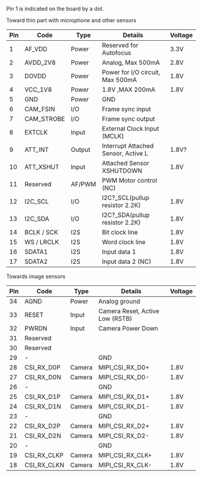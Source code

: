 
Pin 1 is indicated on the board by a dot.

Toward thin part with microphone and other sensors

| Pin | Code       | Type     | Details                              | Voltage |
|-----|------------|----------|--------------------------------------|---------|
| 1   | AF_VDD     | Power    | Reserved for Autofocus               | 3.3V |
| 2   | AVDD_2V8   | Power    | Analog, Max 500mA                    | 2.8V |
| 3   | DOVDD      | Power    | Power for I/O circuit, Max 500mA     | 1.8V |
| 4   | VCC_1V8    | Power    | 1.8V ,MAX 200mA                      | 1.8V |
| 5   | GND        | Power    | GND                                  |      |
| 6   | CAM_FSIN   | I/O      | Frame sync input                     |      |
| 7   | CAM_STROBE | I/O      | Frame sync output                    |      |
| 8   | EXTCLK     | Input    | External Clock Input (MCLK)          |      |
| 9   | ATT_INT    | Output   | Interrupt Attached Sensor, Active L  | 1.8V? |
| 10  | ATT_XSHUT  | Input    | Attached Sensor XSHUTDOWN            | 1.8V |
| 11  | Reserved   | AF/PWM   | PWM Motor control (NC)               |      |
| 12  | I2C_SCL    | I/O      | I2C?_SCL(pullup resistor 2.2K)       | 1.8V |       
| 13  | I2C_SDA    | I/O      | I2C?_SDA(pullup resistor 2.2K)       | 1.8V |        
| 14  | BCLK / SCK | I2S      | Bit clock line                       | 1.8V |
| 15  | WS / LRCLK | I2S      | Word clock line                      | 1.8V |
| 16  | SDATA1     | I2S      | Input data 1                         | 1.8V |
| 17  | SDATA2     | I2S      | Input data 2 (NC)                    | 1.8V |


Towards image sensors

| Pin | Code       | Type     | Details                              | Voltage |
|-----|------------|----------|--------------------------------------|---------|
| 34  | AGND       |  Power   | Analog ground                        |         |
| 33  | RESET      | Input    | Camera Reset, Active Low (RSTB)      |         |
| 32  | PWRDN      | Input    | Camera Power Down                    |         |
| 31  | Reserved   |          |                                      |         |
| 30  | Reserved   |          |                                      |         |
| 29  | -          |          | GND                                  |         |
| 28  | CSI_RX_D0P | Camera   | MIPI_CSI_RX_D0+                      | 1.8V    |
| 27  | CSI_RX_D0N | Camera   | MIPI_CSI_RX_D0-                      | 1.8V    |
| 26  | -          |          | GND                                  |         |
| 25  | CSI_RX_D1P | Camera   | MIPI_CSI_RX_D1+                      | 1.8V    |
| 24  | CSI_RX_D1N | Camera   | MIPI_CSI_RX_D1-                      | 1.8V    |
| 23  | -          |          | GND                                  |         |
| 22  | CSI_RX_D2P | Camera   | MIPI_CSI_RX_D2+                      | 1.8V    |
| 21  | CSI_RX_D2N | Camera   | MIPI_CSI_RX_D2-                      | 1.8V    |
| 20  | -          |          | GND                                  |         |
| 19  | CSI_RX_CLKP| Camera   | MIPI_CSI_RX_CLK+                     | 1.8V    |
| 18  | CSI_RX_CLKN| Camera   | MIPI_CSI_RX_CLK-                     | 1.8V    |

